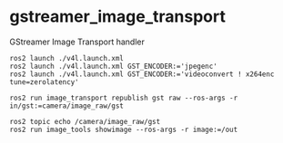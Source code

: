 # gstreamer_image_transport
GStreamer Image Transport handler


```
ros2 launch ./v4l.launch.xml
ros2 launch ./v4l.launch.xml GST_ENCODER:='jpegenc'
ros2 launch ./v4l.launch.xml GST_ENCODER:='videoconvert ! x264enc tune=zerolatency'
```
```
ros2 run image_transport republish gst raw --ros-args -r in/gst:=camera/image_raw/gst
```
```
ros2 topic echo /camera/image_raw/gst
ros2 run image_tools showimage --ros-args -r image:=/out
```